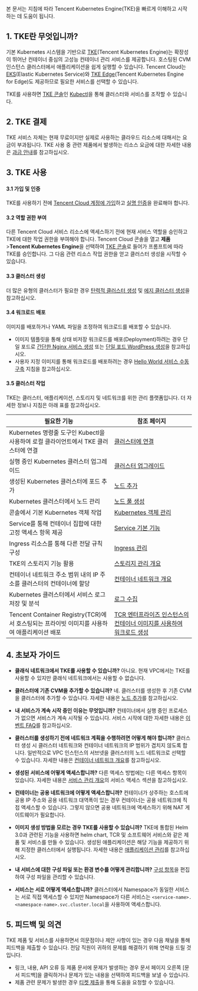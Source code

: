 본 문서는 지침에 따라 Tencent Kubernetes Engine(TKE)을 빠르게 이해하고 시작하는 데 도움이 됩니다.

## 1. TKE란 무엇입니까?


기본 Kubernetes 시스템을 기반으로 [TKE](https://intl.cloud.tencent.com/document/product/457/6759)(Tencent Kubernetes Engine)는 확장성이 뛰어난 컨테이너 중심의 고성능 컨테이너 관리 서비스를 제공합니다. 호스팅된 CVM 인스턴스 클러스터에서 애플리케이션을 쉽게 실행할 수 있습니다. Tencent Cloud는 [EKS](https://intl.cloud.tencent.com/document/product/457/34040)(Elastic Kubernetes Service)와 [TKE Edge](https://intl.cloud.tencent.com/document/product/457/35390)(Tencent Kubernetes Engine for Edge)도 제공하므로 필요한 서비스를 선택할 수 있습니다.


TKE를 사용하면 [TKE 콘솔](https://console.cloud.tencent.com/tke2/overview)인 [Kubectl](https://intl.cloud.tencent.com/document/product/457/30639)을 통해 클러스터와 서비스를 조작할 수 있습니다.




## 2. TKE 결제
TKE 서비스 자체는 현재 무료이지만 실제로 사용하는 클라우드 리소스에 대해서는 요금이 부과됩니다. TKE 사용 중 관련 제품에서 발생하는 리소스 요금에 대한 자세한 내용은 [과금 안내](https://intl.cloud.tencent.com/document/product/457/6770)를 참고하십시오.




## 3. TKE 사용
#### 3.1 가입 및 인증
TKE를 사용하기 전에 [Tencent Cloud 계정에 가입](https://intl.cloud.tencent.com/register)하고 [실명 인증](https://intl.cloud.tencent.com/document/product/378/3629)을 완료해야 합니다.

#### 3.2 역할 권한 부여
다른 Tencent Cloud 서비스 리소스에 액세스하기 전에 현재 서비스 역할을 승인하고 TKE에 대한 작업 권한을 부여해야 합니다.
Tencent Cloud 콘솔을 열고 **제품**>**Tencent Kubernetes Engine**을 선택하여 [TKE 콘솔](https://console.cloud.tencent.com/tke2/cluster?rid=1)로 들어가 프롬프트에 따라 TKE를 승인합니다. 그 다음 관련 리소스 작업 권한을 얻고 클러스터 생성을 시작할 수 있습니다.



#### 3.3 클러스터 생성
더 많은 유형의 클러스터가 필요한 경우 [탄력적 클러스터 생성](https://intl.cloud.tencent.com/document/product/457/34048) 및 [에지 클러스터 생성](https://intl.cloud.tencent.com/document/product/457/35385)을 참고하십시오.


#### 3.4 워크로드 배포
이미지를 배포하거나 YAML 파일을 조정하여 워크로드를 배포할 수 있습니다.
- 이미지 템플릿을 통해 상태 비저장 워크로드를 배포(Deployment)하려는 경우 단일 포드로 [간단한 Nginx 서비스 생성](https://intl.cloud.tencent.com/document/product/457/7851) 또는 [단일 포드 WordPress 생성](https://intl.cloud.tencent.com/document/product/457/7205)을 참고하십시오.
- 사용자 지정 이미지를 통해 워크로드를 배포하려는 경우 [Hello World 서비스 수동 구축](https://intl.cloud.tencent.com/document/product/457/7204) 지침을 참고하십시오.




#### 3.5 클러스터 작업
TKE는 클러스터, 애플리케이션, 스토리지 및 네트워크를 위한 관리 플랫폼입니다. 더 자세한 정보나 지침은 아래 표를 참고하십시오.

| 필요한 기능 | 참조 페이지 |
|---------|---------|
| Kubernetes 명령줄 도구인 Kubectl을 사용하여 로컬 클라이언트에서 TKE 클러스터에 연결 | [클러스터에 연결](https://intl.cloud.tencent.com/document/product/457/30639) |
| 실행 중인 Kubernetes 클러스터 업그레이드 | [클러스터 업그레이드](https://intl.cloud.tencent.com/document/product/457/30640) |
| 생성된 Kubernetes 클러스터에 포드 추가 | [노드 추가](https://intl.cloud.tencent.com/document/product/457/30652) |
| Kubernetes 클러스터에서 노드 관리| [노드 풀 생성](https://intl.cloud.tencent.com/document/product/457/35901) |
| 콘솔에서 기본 Kubernetes 객체 작업 | [Kubernetes 객체 관리 ](https://intl.cloud.tencent.com/document/product/457/30658) |
| Service를 통해 컨테이너 집합에 대한 고정 액세스 항목 제공 | [Service 기본 기능](https://intl.cloud.tencent.com/document/product/457/36833) |
| Ingress 리소스를 통해 다른 전달 규칙 구성 | [Ingress 관리](https://intl.cloud.tencent.com/document/product/457/37013) |
| TKE의 스토리지 기능 활용 | [스토리지 관리 개요](https://intl.cloud.tencent.com/document/product/457/37769) |
| 컨테이너 네트워크 주소 범위 내의 IP 주소를 클러스터의 컨테이너에 할당 | [컨테이너 네트워크 개요](https://intl.cloud.tencent.com/document/product/457/38966) |
| Kubernetes 클러스터에서 서비스 로그 저장 및 분석 | [로그 수집](https://intl.cloud.tencent.com/document/product/457/32419) |
| Tencent Container Registry(TCR)에서 호스팅되는 프라이빗 이미지를 사용하여 애플리케이션 배포 | [TCR 엔터프라이즈 인스턴스의 컨테이너 이미지를 사용하여 워크로드 생성](https://intl.cloud.tencent.com/document/product/457/36838) |



















## 4. 초보자 가이드	

- **클래식 네트워크에서 TKE를 사용할 수 있습니까?**
아니요. 현재 VPC에서는 TKE를 사용할 수 있지만 클래식 네트워크에서는 사용할 수 없습니다.

- **클러스터에 기존 CVM을 추가할 수 있습니까?**
네. 클러스터를 생성한 후 기존 CVM을 클러스터에 추가할 수 있습니다. 자세한 내용은 [노드 추가](https://intl.cloud.tencent.com/document/product/457/30652#.E6.B7.BB.E5.8A.A0.E5.B7.B2.E6.9C.89.E8.8A.82.E7.82.B9)를 참고하십시오.

- **내 서비스가 계속 시작 중인 이유는 무엇입니까?**
컨테이너에서 실행 중인 프로세스가 없으면 서비스가 계속 시작될 수 있습니다. 서비스 시작에 대한 자세한 내용은 [이벤트 FAQ](https://intl.cloud.tencent.com/document/product/457/8187)를 참고하십시오.

- **클러스터를 생성하기 전에 네트워크 계획을 수행하려면 어떻게 해야 합니까?**
클러스터 생성 시 클러스터 네트워크와 컨테이너 네트워크의 IP 범위가 겹치지 않도록 합니다. 일반적으로 VPC 인스턴스의 서브넷을 클러스터의 노드 네트워크로 선택할 수 있습니다. 자세한 내용은 [컨테이너 네트워크 개요](https://intl.cloud.tencent.com/document/product/457/38966)를 참고하십시오.

- **생성된 서비스에 어떻게 액세스합니까?**
다른 액세스 방법에는 다른 액세스 항목이 있습니다. 자세한 내용은 [서비스 관리 개요](https://intl.cloud.tencent.com/document/product/457/36832)의 서비스 액세스 섹션을 참고하십시오.

- **컨테이너는 공용 네트워크에 어떻게 액세스합니까?**
컨테이너가 상주하는 호스트에 공용 IP 주소와 공용 네트워크 대역폭이 있는 경우 컨테이너는 공용 네트워크에 직접 액세스할 수 있습니다. 그렇지 않으면 공용 네트워크에 액세스하기 위해 NAT 게이트웨이가 필요합니다.

- **이미지 생성 방법을 모르는 경우 TKE를 사용할 수 있습니까?**
TKE에 통합된 Helm 3.0과 관련된 기능을 사용하면 helm chart, TCR 및 소프트웨어 서비스와 같은 제품 및 서비스를 만들 수 있습니다. 생성된 애플리케이션은 해당 기능을 제공하기 위해 지정한 클러스터에서 실행됩니다. 자세한 내용은 [애플리케이션 관리](https://intl.cloud.tencent.com/document/product/457/30683)를 참고하십시오.

- **내 서비스에 대한 구성 파일 또는 환경 변수를 어떻게 관리합니까?**
[구성 항목](https://intl.cloud.tencent.com/document/product/457/30675)을 편집하여 구성 파일을 관리할 수 있습니다.

- **서비스는 서로 어떻게 액세스합니까?**
클러스터에서 Namespace가 동일한 서비스는 서로 직접 액세스할 수 있지만 Namespace가 다른 서비스는 `<service-name>.<namespace-name>.svc.cluster.local`을 사용하여 액세스합니다.

## 5. 피드백 및 의견	

TKE 제품 및 서비스를 사용하면서 의문점이나 제안 사항이 있는 경우 다음 채널을 통해 피드백을 제출할 수 있습니다. 전담 직원이 귀하의 문제를 해결하기 위해 연락을 드릴 것입니다.
- 링크, 내용, API 오류 등 제품 문서에 문제가 발생하는 경우 문서 페이지 오른쪽 [문서 피드백]을 클릭하거나 문제가 있는 내용을 선택하여 피드백을 보낼 수 있습니다.
- 제품 관련 문제가 발생한 경우 [티켓 제출](https://console.cloud.tencent.com/workorder/category)을 통해 도움을 요청할 수 있습니다.

